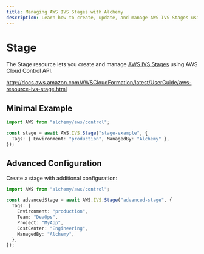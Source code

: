 ```yaml
---
title: Managing AWS IVS Stages with Alchemy
description: Learn how to create, update, and manage AWS IVS Stages using Alchemy Cloud Control.
---
```


# Stage

The Stage resource lets you create and manage [AWS IVS Stages](https://docs.aws.amazon.com/ivs/latest/userguide/) using AWS Cloud Control API.

http://docs.aws.amazon.com/AWSCloudFormation/latest/UserGuide/aws-resource-ivs-stage.html

## Minimal Example

```ts
import AWS from "alchemy/aws/control";

const stage = await AWS.IVS.Stage("stage-example", {
  Tags: { Environment: "production", ManagedBy: "Alchemy" },
});
```

## Advanced Configuration

Create a stage with additional configuration:

```ts
import AWS from "alchemy/aws/control";

const advancedStage = await AWS.IVS.Stage("advanced-stage", {
  Tags: {
    Environment: "production",
    Team: "DevOps",
    Project: "MyApp",
    CostCenter: "Engineering",
    ManagedBy: "Alchemy",
  },
});
```

